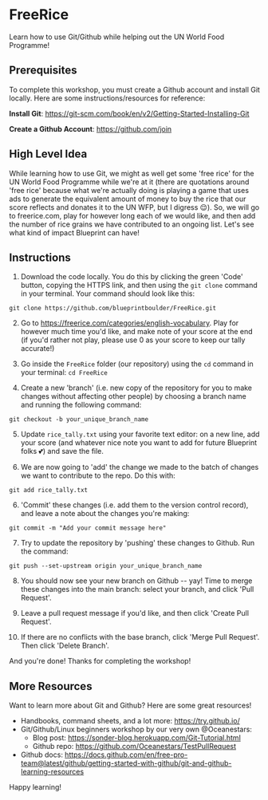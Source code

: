 # FreeRice
Learn how to use Git/Github while helping out the UN World Food Programme!

## Prerequisites

To complete this workshop, you must create a Github account and install Git locally. Here are some instructions/resources for reference:

**Install Git**: https://git-scm.com/book/en/v2/Getting-Started-Installing-Git

**Create a Github Account**: https://github.com/join

## High Level Idea
While learning how to use Git, we might as well get some 'free rice' for the UN World Food Programme while we're at it (there are quotations around 'free rice' because what we're actually doing is playing a game that uses ads to generate the equivalent amount of money to buy the rice that our score reflects and donates it to the UN WFP, but I digress 😌). So, we will go to freerice.com, play for however long each of we would like, and then add the number of rice grains we have contributed to an ongoing list. Let's see what kind of impact Blueprint can have!

## Instructions
1. Download the code locally. You do this by clicking the green 'Code' button, copying the HTTPS link, and then using the `git clone` command in your terminal. Your command should look like this: 
```
git clone https://github.com/blueprintboulder/FreeRice.git
```

2. Go to https://freerice.com/categories/english-vocabulary. Play for however much time you'd like, and make note of your score at the end (if you'd rather not play, please use 0 as your score to keep our tally accurate!)

3. Go inside the `FreeRice` folder (our repository) using the `cd` command in your terminal: `cd FreeRice`

4. Create a new 'branch' (i.e. new copy of the repository for you to make changes without affecting other people) by choosing a branch name and running the following command:
```
git checkout -b your_unique_branch_name
```

5. Update `rice_tally.txt` using your favorite text editor: on a new line, add your score (and whatever nice note you want to add for future Blueprint folks 💕) and save the file.

5. We are now going to 'add' the change we made to the batch of changes we want to contribute to the repo. Do this with:
```
git add rice_tally.txt
```

6. 'Commit' these changes (i.e. add them to the version control record), and leave a note about the changes you're making:
```
git commit -m "Add your commit message here"
```

7. Try to update the repository by 'pushing' these changes to Github. Run the command:
```
git push --set-upstream origin your_unique_branch_name
```

8. You should now see your new branch on Github -- yay! Time to merge these changes into the main branch: select your branch, and click 'Pull Request'.

9. Leave a pull request message if you'd like, and then click 'Create Pull Request'.

10. If there are no conflicts with the base branch, click 'Merge Pull Request'. Then click 'Delete Branch'.

And you're done! Thanks for completing the workshop!

## More Resources

Want to learn more about Git and Github? Here are some great resources!

- Handbooks, command sheets, and a lot more: https://try.github.io/
- Git/Github/Linux beginners workshop by our very own @Oceanestars:
  - Blog post: https://sonder-blog.herokuapp.com/Git-Tutorial.html
  - Github repo: https://github.com/Oceanestars/TestPullRequest
- Github docs: https://docs.github.com/en/free-pro-team@latest/github/getting-started-with-github/git-and-github-learning-resources

Happy learning!

